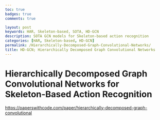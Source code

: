 ```yaml
---
toc: true
badges: true
comments: true

layout: post
keywords: HAR, Skeleton-based, SOTA, HD-GCN
description: SOTA GCN models for Skeleton-based action recognition
categories: [HAR, Skeleton-based, HD-GCN]
permalink: /Hierarchically-Decomposed-Graph-Convolutional-Networks/
title: HD-GCN; Hierarchically Decomposed Graph Convolutional Networks
---
```


# Hierarchically Decomposed Graph Convolutional Networks for Skeleton-Based Action Recognition

https://paperswithcode.com/paper/hierarchically-decomposed-graph-convolutional


